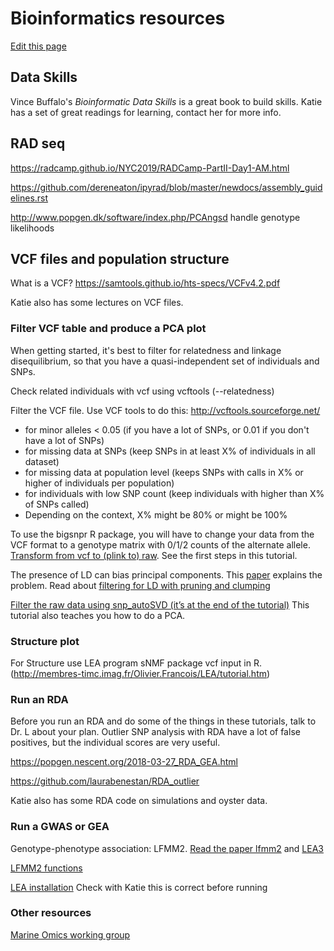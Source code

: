 #  Bioinformatics resources

[Edit this page](https://github.com/DrK-Lo/lotterhoslabprotocols/edit/gh-pages/code_bioinformatics.md)

## Data Skills

Vince Buffalo's _Bioinformatic Data Skills_ is a great book to build skills. Katie has a set of great readings for learning, contact her for more info.

## RAD seq

https://radcamp.github.io/NYC2019/RADCamp-PartII-Day1-AM.html

https://github.com/dereneaton/ipyrad/blob/master/newdocs/assembly_guidelines.rst

http://www.popgen.dk/software/index.php/PCAngsd handle genotype likelihoods

## VCF files and population structure

What is a VCF? https://samtools.github.io/hts-specs/VCFv4.2.pdf

Katie also has some lectures on VCF files.

### Filter VCF table and produce a PCA plot

When getting started, it's best to filter for relatedness and linkage disequilibrium, so that you have a quasi-independent set of individuals and SNPs. 

Check related individuals with vcf using vcftools (--relatedness)

Filter the VCF file. Use VCF tools to do this: http://vcftools.sourceforge.net/
- for minor alleles < 0.05 (if you have a lot of SNPs, or 0.01 if you don't have a lot of SNPs)
- for missing data at SNPs (keep SNPs in at least X% of individuals in all dataset)
- for missing data at population level (keeps SNPs with calls in X% or higher of individuals per population)
- for individuals with low SNP count (keep individuals with higher than X% of SNPs called)
- Depending on the context, X% might be 80% or might be 100%

To use the bigsnpr R package, you will have to change your data from the VCF format to a genotype matrix with 0/1/2 counts of the alternate allele.
[Transform from vcf to (plink to) raw](https://github.com/laurabenestan/RDA_outlier). See the first steps in this tutorial. 

The presence of LD can bias principal components. This [paper](https://academic.oup.com/bioinformatics/article/36/16/4449/5838185?login=true) explains the problem.  Read about [filtering for LD with pruning and clumping](https://privefl.github.io/bigsnpr/articles/pruning-vs-clumping.html)

[Filter the raw data using snp_autoSVD (it’s at the end of the tutorial)](https://privefl.github.io/bigsnpr/articles/how-to-PCA.html)
This tutorial also teaches you how to do a PCA.

### Structure plot

For Structure use LEA program sNMF package vcf input in R. (http://membres-timc.imag.fr/Olivier.Francois/LEA/tutorial.htm)

### Run an RDA

Before you run an RDA and do some of the things in these tutorials, talk to Dr. L about your plan. Outlier SNP analysis with RDA have a lot of false positives, but the individual scores are very useful.

https://popgen.nescent.org/2018-03-27_RDA_GEA.html

https://github.com/laurabenestan/RDA_outlier

Katie also has some RDA code on simulations and oyster data.

### Run a GWAS or GEA

Genotype-phenotype association: LFMM2. [Read the paper lfmm2](https://academic.oup.com/mbe/article/36/4/852/5290100) and [LEA3](https://onlinelibrary.wiley.com/doi/10.1111/1755-0998.13366)

[LFMM2 functions](https://rdrr.io/bioc/LEA/man/lfmm2.html)

[LEA installation](http://www.bioconductor.org/packages/3.3/bioc/html/LEA.html) Check with Katie this is correct before running

### Other resources

[Marine Omics working group](https://marineomics.github.io/index.html)



